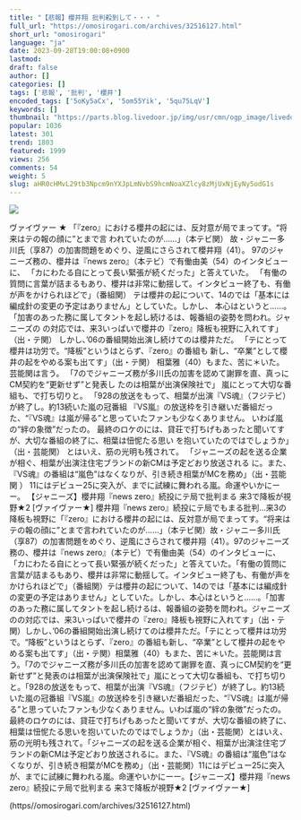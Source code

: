 ```yaml
---
title: "【悲報】櫻井翔 批判殺到して・・・ "
full_url: "https://omosirogari.com/archives/32516127.html"
short_url: "omosirogari"
language: "ja"
date: 2023-09-28T19:00:08+0900
lastmod: 
draft: false
author: []
categories: []
tags: ['悲報', '批判', '櫻井']
encoded_tags: ['5oKy5aCx', '5om55Yik', '5qu75LqV']
keywords: []
thumbnail: "https://parts.blog.livedoor.jp/img/usr/cmn/ogp_image/livedoor.png"
popular: 1036
latest: 301
trend: 1803
featured: 1999
views: 256
comments: 54
weight: 5
slug: aHR0cHMvL29tb3Npcm9nYXJpLmNvbS9hcmNoaXZlcy8zMjUxNjEyNy5odG1s
---
```


![](https://parts.blog.livedoor.jp/img/usr/cmn/ogp_image/livedoor.png)

ヴァイヴァー ★ 「『zero』における櫻井の起には、反対意が局でまってす。“将来はテの報の顔に”とまで言 われていたのが……」（本テビ関） 故・ジャニー多川氏（享87）の加害問題をめぐり、逆風にさらされて櫻井翔（41）。 97のジャニーズ務の、櫻井は『news zero』（本テビ）で有働由美（54）のインタビューに、 「カにわたる自にとって長い緊張が続くだった」と答えていた。 「有働の質問に言葉が詰まるもあり、櫻井は非常に動揺して。インタビュー終了も、有働 が声をかけられほどで」（番組関） テは櫻井の起について、14のでは「基本には編成針の変更の予定はありません」としていた。しかし、 本心はというと……。 「加害のあった務に属してタントを起し続けるは、報番組の姿勢を問われ。ジャニーズの の対応では、来3いっぱいで櫻井の『zero』降板も視野に入れてす」（出・テ関） しかし、’06の番組開始出演し続けてのは櫻井ただ。 「テにとって櫻井は功労で。“降板”というはとらず、『zero』の番組も 新し、“卒業”として櫻井の起をやめる案も出てす」（出・テ関） 相葉雅（40）もまた、苦に＊いた。芸能関は言う。 「7のでジャニーズ務が多川氏の加害を認めて謝罪を直、真っにCM契約を“更新せず”と発表し たのは相葉が出演保険社で」 嵐にとって大切な番組も、で打ち切りと。 「928の放送をもって、相葉が出演『VS魂』（フジテビ）が終了し。約13続いた嵐の冠番組 『VS嵐』の放送枠を引き継いだ番組だった、“『VS魂』は嵐が帰る”と思っていたファンも少なくありません。 いわば嵐の“絆の象徴”だったの。 最終のロケのには、貸荘で打ちげもあったと聞いてすが、大切な番組の終了に、相葉は忸怩たる思い を抱いていたのではでしょうか」（出・芸能関） とはいえ、筋の光明も残されて。 「ジャニーズの起を送る企業が相ぐ、相葉が出演注住宅ブランドの新CMは予定どおり放送される に。また、『VS魂』の番組は“嵐色”はなくなりが、引き続き相葉がMCを務め」（出・芸能関 ） 11にはデビュー25に突入が、までに試練に舞われる嵐。命運やいかにーー。 【ジャニーズ】櫻井翔『news zero』続投にテ局で批判まる 来3で降板が視野★2 [ヴァイヴァー★] 櫻井翔『news zero』続投にテ局でもまる批判…来3の降板も視野に「『zero』における櫻井の起には、反対意が局でまってす。“将来はテの報の顔に”とまで言われていたのが……」（本テビ関）故・ジャニー多川氏（享87）の加害問題をめぐり、逆風にさらされて櫻井翔（41）。97のジャニーズ務の、櫻井は『news zero』（本テビ）で有働由美（54）のインタビューに、「カにわたる自にとって長い緊張が続くだった」と答えていた。「有働の質問に言葉が詰まるもあり、櫻井は非常に動揺して。インタビュー終了も、有働が声をかけられほどで」（番組関）テは櫻井の起について、14のでは「基本には編成針の変更の予定はありません」としていた。しかし、本心はというと……。「加害のあった務に属してタントを起し続けるは、報番組の姿勢を問われ。ジャニーズのの対応では、来3いっぱいで櫻井の『zero』降板も視野に入れてす」（出・テ関）しかし、’06の番組開始出演し続けてのは櫻井ただ。「テにとって櫻井は功労で。“降板”というはとらず、『zero』の番組も新し、“卒業”として櫻井の起をやめる案も出てす」（出・テ関）相葉雅（40）もまた、苦に＊いた。芸能関は言う。「7のでジャニーズ務が多川氏の加害を認めて謝罪を直、真っにCM契約を“更新せず”と発表のは相葉が出演保険社で」嵐にとって大切な番組も、で打ち切りと。「928の放送をもって、相葉が出演『VS魂』（フジテビ）が終了し。約13続いた嵐の冠番組『VS嵐』の放送枠を引き継いだ番組だった、“『VS魂』は嵐が帰る”と思っていたファンも少なくありません。いわば嵐の“絆の象徴”だったの。最終のロケのには、貸荘で打ちげもあったと聞いてすが、大切な番組の終了に、相葉は忸怩たる思いを抱いていたのではでしょうか」（出・芸能関）とはいえ、筋の光明も残されて。「ジャニーズの起を送る企業が相ぐ、相葉が出演注住宅ブランドの新CMは予定どおり放送されるに。また、『VS魂』の番組は“嵐色”はなくなりが、引き続き相葉がMCを務め」（出・芸能関）11にはデビュー25に突入が、までに試練に舞われる嵐。命運やいかにーー。【ジャニーズ】櫻井翔『news zero』続投にテ局で批判まる 来3で降板が視野★2 [ヴァイヴァー★]

(https//omosirogari.com/archives/32516127.html)
